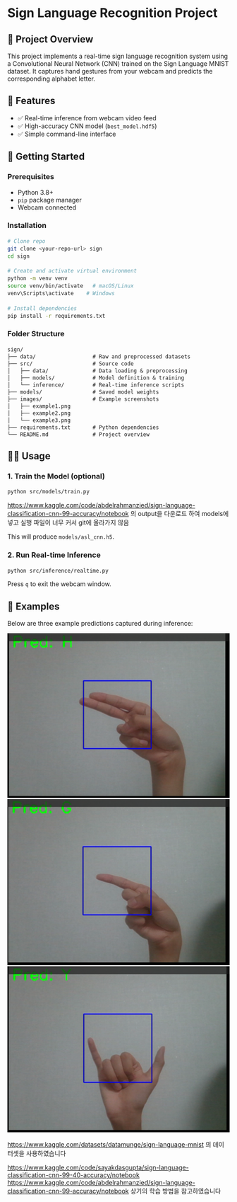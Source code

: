 # Sign Language Recognition Project

## 📖 Project Overview

This project implements a real-time sign language recognition system using a Convolutional Neural Network (CNN) trained on the Sign Language MNIST dataset. It captures hand gestures from your webcam and predicts the corresponding alphabet letter.

## 🔧 Features

* ✅ Real-time inference from webcam video feed
* ✅ High-accuracy CNN model (`best_model.hdf5`)
* ✅ Simple command-line interface

## 🚀 Getting Started

### Prerequisites

* Python 3.8+
* `pip` package manager
* Webcam connected

### Installation

```bash
# Clone repo
git clone <your-repo-url> sign
cd sign

# Create and activate virtual environment
python -m venv venv
source venv/bin/activate   # macOS/Linux
venv\Scripts\activate    # Windows

# Install dependencies
pip install -r requirements.txt
```

### Folder Structure

```
sign/
├── data/                  # Raw and preprocessed datasets
├── src/                   # Source code
│   ├── data/              # Data loading & preprocessing
│   ├── models/            # Model definition & training
│   └── inference/         # Real-time inference scripts
├── models/                # Saved model weights
├── images/                # Example screenshots
│   ├── example1.png
│   ├── example2.png
│   └── example3.png
├── requirements.txt       # Python dependencies
└── README.md              # Project overview
```

## 🏃‍♂️ Usage

### 1. Train the Model (optional)

```bash
python src/models/train.py
```
https://www.kaggle.com/code/abdelrahmanzied/sign-language-classification-cnn-99-accuracy/notebook
의 output을 다운로드 하여 models에 넣고 실행
파일이 너무 커서 git에 올라가지 않음

This will produce `models/asl_cnn.h5`.

### 2. Run Real-time Inference

```bash
python src/inference/realtime.py
```

Press `q` to exit the webcam window.

## 📸 Examples

Below are three example predictions captured during inference:

![Example Prediction 1](images/predh.png)
![Example Prediction 2](images/predg.png)
![Example Prediction 3](images/predy.png)

https://www.kaggle.com/datasets/datamunge/sign-language-mnist
의 데이터셋을 사용하였습니다

https://www.kaggle.com/code/sayakdasgupta/sign-language-classification-cnn-99-40-accuracy/notebook
https://www.kaggle.com/code/abdelrahmanzied/sign-language-classification-cnn-99-accuracy/notebook
상기의 학습 방법을 참고하였습니다
